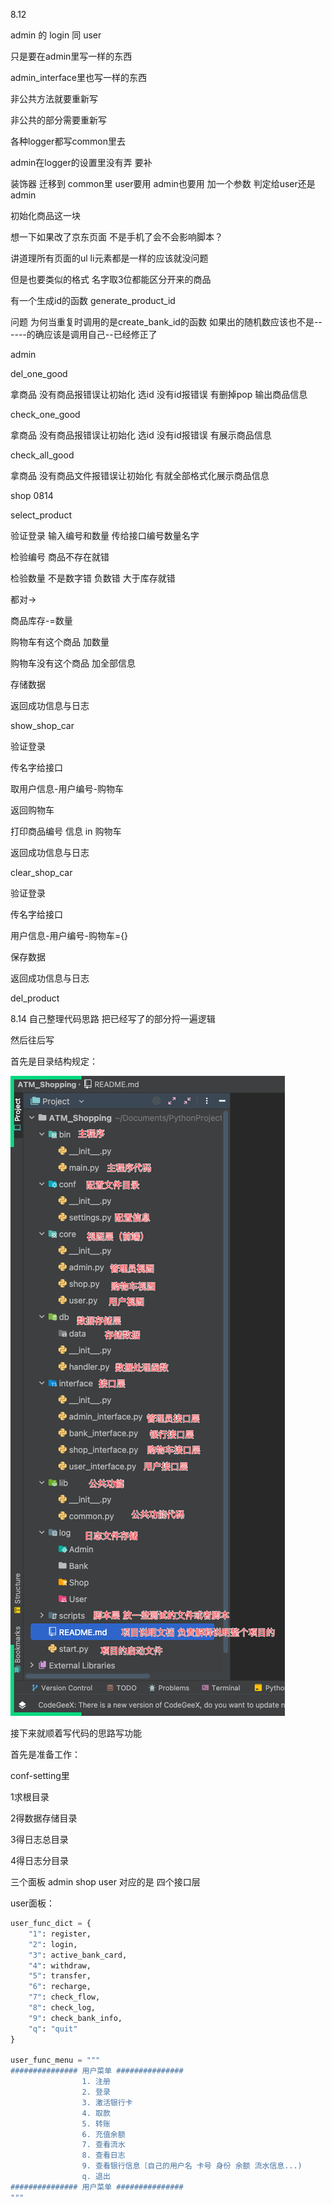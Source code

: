 8.12

admin 的 login 同 user

只是要在admin里写一样的东西

admin_interface里也写一样的东西

非公共方法就要重新写

非公共的部分需要重新写

各种logger都写common里去

admin在logger的设置里没有弄 要补

装饰器 迁移到 common里 user要用 admin也要用 加一个参数 判定给user还是admin



初始化商品这一块

想一下如果改了京东页面 不是手机了会不会影响脚本？

讲道理所有页面的ul li元素都是一样的应该就没问题

但是也要类似的格式 名字取3位都能区分开来的商品



有一个生成id的函数 generate_product_id

问题 为何当重复时调用的是create_bank_id的函数 如果出的随机数应该也不是------的确应该是调用自己--已经修正了



admin

del_one_good

拿商品 没有商品报错误让初始化 选id 没有id报错误 有删掉pop 输出商品信息

check_one_good

拿商品 没有商品报错误让初始化 选id 没有id报错误 有展示商品信息

check_all_good

拿商品 没有商品文件报错误让初始化 有就全部格式化展示商品信息



shop 0814

select_product

验证登录 输入编号和数量 传给接口编号数量名字  

检验编号 商品不存在就错

检验数量 不是数字错 负数错 大于库存就错

都对-> 

商品库存-=数量

购物车有这个商品 加数量

购物车没有这个商品 加全部信息

存储数据

返回成功信息与日志



show_shop_car

验证登录

传名字给接口

取用户信息-用户编号-购物车

返回购物车

打印商品编号 信息 in 购物车

返回成功信息与日志



clear_shop_car

验证登录

传名字给接口

用户信息-用户编号-购物车={}

保存数据

返回成功信息与日志



del_product









8.14 自己整理代码思路 把已经写了的部分捋一遍逻辑

然后往后写

首先是目录结构规定：

![image-20240808104150208](assets/image-20240808104150208.png)



接下来就顺着写代码的思路写功能

首先是准备工作：

conf-setting里

1求根目录

2得数据存储目录

3得日志总目录

4得日志分目录





















三个面板 admin shop user 对应的是 四个接口层

user面板：

```python
user_func_dict = {
    "1": register,
    "2": login,
    "3": active_bank_card,
    "4": withdraw,
    "5": transfer,
    "6": recharge,
    "7": check_flow,
    "8": check_log,
    "9": check_bank_info,
    "q": "quit"
}

user_func_menu = """
############### 用户菜单 ###############
                1. 注册
                2. 登录
                3. 激活银行卡
                4. 取款
                5. 转账
                6. 充值余额
                7. 查看流水
                8. 查看日志
                9. 查看银行信息〔自己的用户名 卡号 身份 余额 流水信息...)
                q. 退出
############### 用户菜单 ###############
"""
```










